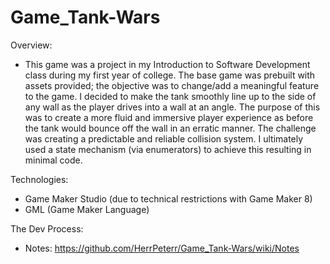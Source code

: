 # Game_Tank-Wars

Overview:
  * This game was a project in my Introduction to Software Development class during my first year of college. The base game was prebuilt with assets provided; the objective was to change/add a meaningful feature to the game. I decided to make the tank smoothly line up to the side of any wall as the player drives into a wall at an angle. The purpose of this was to create a more fluid and immersive player experience as before the tank would bounce off the wall in an erratic manner. The challenge was creating a predictable and reliable collision system. I ultimately used a state mechanism (via enumerators) to achieve this resulting in minimal code.
  
Technologies:
   * Game Maker Studio (due to technical restrictions with Game Maker 8)
   * GML (Game Maker Language)
   
The Dev Process:
  * Notes: https://github.com/HerrPeterr/Game_Tank-Wars/wiki/Notes
